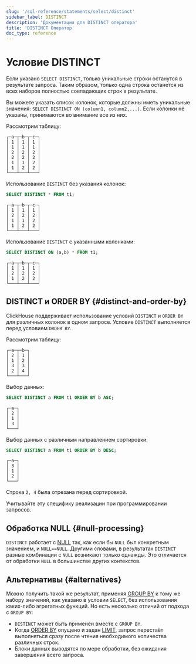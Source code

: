 ```yaml
---
slug: '/sql-reference/statements/select/distinct'
sidebar_label: DISTINCT
description: 'Документация для DISTINCT оператора'
title: 'DISTINCT Оператор'
doc_type: reference
---
```

# Условие DISTINCT

Если указано `SELECT DISTINCT`, только уникальные строки останутся в результате запроса. Таким образом, только одна строка останется из всех наборов полностью совпадающих строк в результате.

Вы можете указать список колонок, которые должны иметь уникальные значения: `SELECT DISTINCT ON (column1, column2,...)`. Если колонки не указаны, принимаются во внимание все из них.

Рассмотрим таблицу:

```text
┌─a─┬─b─┬─c─┐
│ 1 │ 1 │ 1 │
│ 1 │ 1 │ 1 │
│ 2 │ 2 │ 2 │
│ 2 │ 2 │ 2 │
│ 1 │ 1 │ 2 │
│ 1 │ 2 │ 2 │
└───┴───┴───┘
```

Использование `DISTINCT` без указания колонок:

```sql
SELECT DISTINCT * FROM t1;
```

```text
┌─a─┬─b─┬─c─┐
│ 1 │ 1 │ 1 │
│ 2 │ 2 │ 2 │
│ 1 │ 1 │ 2 │
│ 1 │ 2 │ 2 │
└───┴───┴───┘
```

Использование `DISTINCT` с указанными колонками:

```sql
SELECT DISTINCT ON (a,b) * FROM t1;
```

```text
┌─a─┬─b─┬─c─┐
│ 1 │ 1 │ 1 │
│ 2 │ 2 │ 2 │
│ 1 │ 2 │ 2 │
└───┴───┴───┘
```

## DISTINCT и ORDER BY {#distinct-and-order-by}

ClickHouse поддерживает использование условий `DISTINCT` и `ORDER BY` для различных колонок в одном запросе. Условие `DISTINCT` выполняется перед условием `ORDER BY`.

Рассмотрим таблицу:

```text
┌─a─┬─b─┐
│ 2 │ 1 │
│ 1 │ 2 │
│ 3 │ 3 │
│ 2 │ 4 │
└───┴───┘
```

Выбор данных:

```sql
SELECT DISTINCT a FROM t1 ORDER BY b ASC;
```

```text
┌─a─┐
│ 2 │
│ 1 │
│ 3 │
└───┘
```

Выбор данных с различным направлением сортировки:

```sql
SELECT DISTINCT a FROM t1 ORDER BY b DESC;
```

```text
┌─a─┐
│ 3 │
│ 1 │
│ 2 │
└───┘
```

Строка `2, 4` была отрезана перед сортировкой.

Учитывайте эту специфику реализации при программировании запросов.

## Обработка NULL {#null-processing}

`DISTINCT` работает с [NULL](/sql-reference/syntax#null) так, как если бы `NULL` был конкретным значением, и `NULL==NULL`. Другими словами, в результатах `DISTINCT` разные комбинации с `NULL` возникают только однажды. Это отличается от обработки `NULL` в большинстве других контекстов.

## Альтернативы {#alternatives}

Можно получить такой же результат, применяя [GROUP BY](/sql-reference/statements/select/group-by) к тому же набору значений, как указано в условии `SELECT`, без использования каких-либо агрегатных функций. Но есть несколько отличий от подхода с `GROUP BY`:

- `DISTINCT` может быть применён вместе с `GROUP BY`.
- Когда [ORDER BY](../../../sql-reference/statements/select/order-by.md) опущено и задан [LIMIT](../../../sql-reference/statements/select/limit.md), запрос перестаёт выполняться сразу после чтения необходимого количества различных строк.
- Блоки данных выводятся по мере обработки, без ожидания завершения всего запроса.